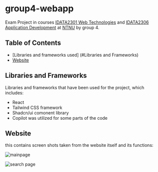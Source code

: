 # group4-webapp

Exam Project in courses
[IDATA2301 Web Technologies](https://www.ntnu.edu/studies/courses/IDATA2301#tab=omEmnet) and
[IDATA2306 Application Development](https://www.ntnu.edu/studies/courses/IDATA2306#tab=omEmnet) at
[NTNU](https://www.ntnu.edu/) by group 4.

## Table of Contents

- [Libraries and frameworks used] (#Libraries and Frameworks)
- [Website](#Website)


## Libraries and Frameworks

Libraries and frameworks that have been used for the project, which includes:
- React
- Tailwind CSS framework
- Shadcn/ui comonent library
- Copilot was utilized for some parts of the code

## Website 

this contains screen shots taken from the website itself and its functions:

![mainpage](https://github.com/sinbruh/group4-webapp/assets/123637151/2725f749-d7c6-451f-95bc-c69aa2f4e335)


![search page](https://github.com/sinbruh/group4-webapp/assets/123637151/e1ae3c11-ee3f-46eb-bda0-2ed96a3d76b3)


